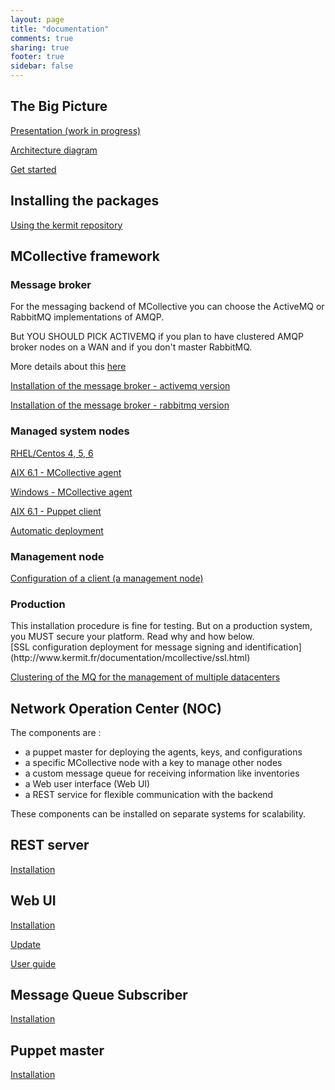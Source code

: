 ```yaml
---
layout: page
title: "documentation"
comments: true
sharing: true
footer: true
sidebar: false 
---
```


## The Big Picture

[Presentation (work in progress)](http://www.kermit.fr/documentation/prez/prez.pdf)

[Architecture diagram](/images/bigpicture/bigpicture.png)

[Get started](/doc/getstarted.html)

## Installing the packages

[Using the kermit repository](/doc/using_the_repo.html)

## MCollective framework

### Message broker
For the messaging backend of MCollective you can choose the ActiveMQ or RabbitMQ
implementations of AMQP.

<div class="important" markdown='1'>
But YOU SHOULD PICK ACTIVEMQ if you plan to have clustered AMQP broker nodes 
on a WAN and if you don't master RabbitMQ.
</div>

More details about this [here](http://www.kermit.fr/documentation/mcollective/cluster.html)


[Installation of the message broker - activemq version](/doc/mcollective/broker_activemq_install.html)

[Installation of the message broker - rabbitmq version](http://www.kermit.fr/documentation/mcollective/broker_rabbitmq_install.html)

### Managed system nodes

[RHEL/Centos 4, 5, 6](/doc/mcollective/rhel_install.html)

[AIX 6.1 - MCollective agent](/doc/mcollective/aix_install.html)

[Windows - MCollective agent](/doc/mcollective/windows_install.html)

[AIX 6.1 - Puppet client](/doc/puppet/aix_install.html)

[Automatic deployment](/doc/mcollective/autodeploy.html)


### Management node

[Configuration of a client (a management node)](/doc/mcollective/client.html)

### Production

<div class="important" markdown='1'>
This installation procedure is fine for testing. But on a production system, you MUST secure your platform.  Read why and how below.
</div>
[SSL configuration deployment for message signing and identification](http://www.kermit.fr/documentation/mcollective/ssl.html)

[Clustering of the MQ for the management of multiple datacenters](http://www.kermit.fr/documentation/mcollective/cluster.html)



## Network Operation Center (NOC)

The components are :

*  a puppet master for deploying the agents, keys, and configurations
*  a specific MCollective node with a key to manage other nodes
*  a custom message queue for receiving information like inventories
*  a Web user interface (Web UI)
*  a REST service for flexible communication with the backend

These components can be installed on separate systems for scalability.

## REST server

[Installation](/doc/restmco/install.html)

## Web UI

[Installation](http://www.kermit.fr/documentation/webui/install.html)

[Update](http://www.kermit.fr/documentation/webui/update.html)

[User guide](http://www.kermit.fr/documentation/webui/userguide.html)

## Message Queue Subscriber

[Installation](http://www.kermit.fr/documentation/mqrecv/install.html)


## Puppet master

[Installation](http://www.kermit.fr/documentation/puppet/install.html)


